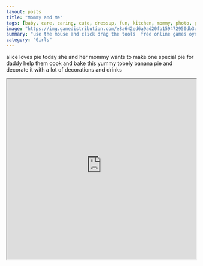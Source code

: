 ```yaml
---
layout: posts
title: "Mommy and Me"
tags: [baby, care, caring, cute, dressup, fun, kitchen, mommy, photo, pie, free, online, games, oyna, game, free, games, play, play, games]
image: "https://img.gamedistribution.com/e8a642ed6a9ad20fb159472950db3d65.jpg"
summary: "use the mouse and click drag the tools  free online games oyna game free games play play games"
category: "Girls"
---
```


alice loves pie today she and her mommy wants to make one special pie for daddy help them cook and bake this yummy tobely banana pie and decorate it with a lot of decorations and drinks

<iframe width="100%" height="480px;" src="https://flash.gamedistribution.com?game=e8a642ed6a9ad20fb159472950db3d65"></iframe>